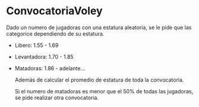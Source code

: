 # ConvocatoriaVoley
Dado un numero de jugadoras con una estatura aleatoria, se le pide que las categorice dependiendo de su estatura. 

- Libero: 1.55 - 1.69
- Levantadora: 1.70 - 1.85
- Matadoras: 1.86 - adelante...

  Además de calcular el promedio de estatura de toda la convocatoria.

  Si el numero de matadoras es menor que el 50% de todas las jugadoras, se pide realizar otra convocatoria. 
